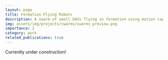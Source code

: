 ```yaml
---
layout: page
title: Formation Flying Robots
description: A swarm of small UAVs flying in formation using motion capture. 
img: assets/img/projects/swarms/swarms_preview.png
importance: 2
category: work
related_publications: true
---
```



Currently under construction!